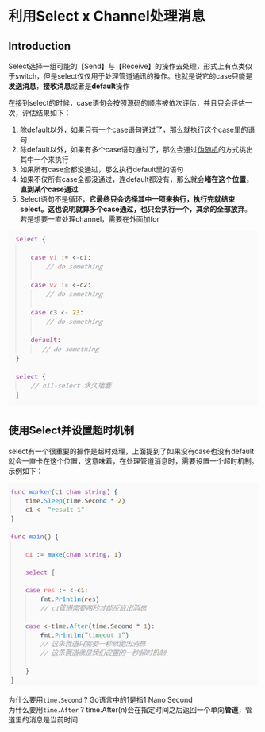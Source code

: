# 利用Select x Channel处理消息

## Introduction

Select选择一组可能的【Send】与【Receive】的操作去处理，形式上有点类似于switch，但是select仅仅用于处理管道通讯的操作。也就是说它的case只能是**发送消息**，**接收消息**或者是**default**操作

在接到select的时候，case语句会按照源码的顺序被依次评估，并且只会评估一次，评估结果如下：

1. 除default以外，如果只有一个case语句通过了，那么就执行这个case里的语句
2. 除default以外，如果有多个case语句通过了，那么会通过[伪随机](https://zh.wikipedia.org/wiki/%E4%BC%AA%E9%9A%8F%E6%9C%BA%E6%80%A7)的方式挑出其中一个来执行
3. 如果所有case全都没通过，那么执行default里的语句
4. 如果不仅所有case全都没通过，连default都没有，那么就会**堵在这个位置，直到某个case通过**
5. Select语句不是循环，**它最终只会选择其中一项来执行，执行完就结束select。这也说明就算多个case通过，也只会执行一个，其余的全部放弃**。若是想要一直处理channel，需要在外面加for

![](../../.gitbook/assets/select.png)



## 使用Select并设置超时机制

select有一个很重要的操作是超时处理，上面提到了如果没有case也没有default就会一直卡在这个位置，这意味着，在处理管道消息时，需要设置一个超时机制。示例如下：

![&#x5982;&#x679C;&#x4E0A;&#x9650;&#x662F;&#x4E00;&#x79D2;&#xFF0C;&#x90A3;&#x4E48;c1&#x7BA1;&#x9053;&#x5C31;&#x5DF2;&#x7ECF;&#x8D85;&#x65F6;&#x4E86;](../../.gitbook/assets/time_out.png)

为什么要用`time.Second` ?    Go语言中的1是指1 Nano Second  
为什么要用`time.After` ?      time.After\(n\)会在指定时间之后返回一个单向**管道**，管道里的消息是当前时间



